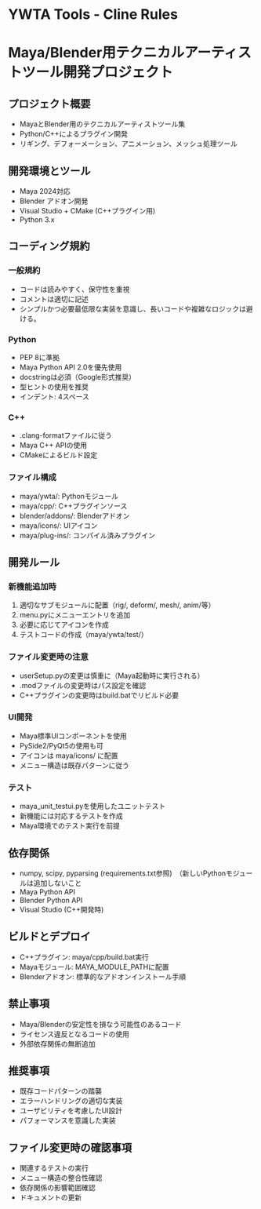 # YWTA Tools - Cline Rules
# Maya/Blender用テクニカルアーティストツール開発プロジェクト

## プロジェクト概要
- MayaとBlender用のテクニカルアーティストツール集
- Python/C++によるプラグイン開発
- リギング、デフォーメーション、アニメーション、メッシュ処理ツール

## 開発環境とツール
- Maya 2024対応
- Blender アドオン開発
- Visual Studio + CMake (C++プラグイン用)
- Python 3.x

## コーディング規約

### 一般規約
- コードは読みやすく、保守性を重視
- コメントは適切に記述
- シンプルかつ必要最低限な実装を意識し、長いコードや複雑なロジックは避ける。

### Python
- PEP 8に準拠
- Maya Python API 2.0を優先使用
- docstringは必須（Google形式推奨）
- 型ヒントの使用を推奨
- インデント: 4スペース

### C++
- .clang-formatファイルに従う
- Maya C++ APIの使用
- CMakeによるビルド設定

### ファイル構成
- maya/ywta/: Pythonモジュール
- maya/cpp/: C++プラグインソース
- blender/addons/: Blenderアドオン
- maya/icons/: UIアイコン
- maya/plug-ins/: コンパイル済みプラグイン

## 開発ルール

### 新機能追加時
1. 適切なサブモジュールに配置（rig/, deform/, mesh/, anim/等）
2. menu.pyにメニューエントリを追加
3. 必要に応じてアイコンを作成
4. テストコードの作成（maya/ywta/test/）

### ファイル変更時の注意
- userSetup.pyの変更は慎重に（Maya起動時に実行される）
- .modファイルの変更時はパス設定を確認
- C++プラグインの変更時はbuild.batでリビルド必要

### UI開発
- Maya標準UIコンポーネントを使用
- PySide2/PyQt5の使用も可
- アイコンは maya/icons/ に配置
- メニュー構造は既存パターンに従う

### テスト
- maya_unit_testui.pyを使用したユニットテスト
- 新機能には対応するテストを作成
- Maya環境でのテスト実行を前提

## 依存関係
- numpy, scipy, pyparsing (requirements.txt参照)　（新しいPythonモジュールは追加しないこと
- Maya Python API
- Blender Python API
- Visual Studio (C++開発時)

## ビルドとデプロイ
- C++プラグイン: maya/cpp/build.bat実行
- Mayaモジュール: MAYA_MODULE_PATHに配置
- Blenderアドオン: 標準的なアドオンインストール手順

## 禁止事項
- Maya/Blenderの安定性を損なう可能性のあるコード
- ライセンス違反となるコードの使用
- 外部依存関係の無断追加

## 推奨事項
- 既存コードパターンの踏襲
- エラーハンドリングの適切な実装
- ユーザビリティを考慮したUI設計
- パフォーマンスを意識した実装

## ファイル変更時の確認事項
- 関連するテストの実行
- メニュー構造の整合性確認
- 依存関係の影響範囲確認
- ドキュメントの更新
